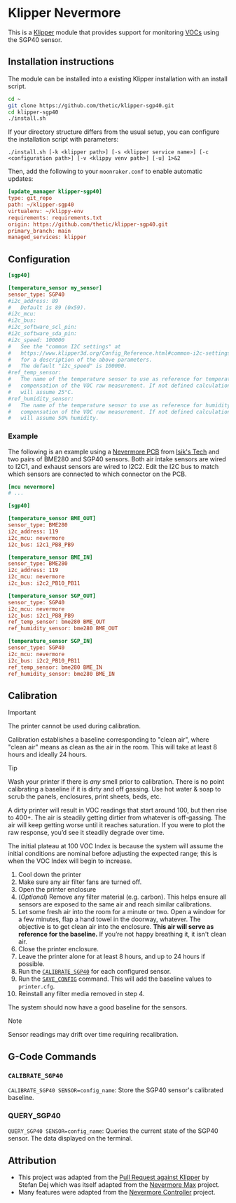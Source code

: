 # Klipper Nevermore

This is a [Klipper](https://www.klipper3d.org/) module that provides support for monitoring [VOCs](https://en.wikipedia.org/wiki/Volatile_organic_compound) using the SGP40 sensor.

## Installation instructions

The module can be installed into a existing Klipper installation with an install script.

```sh
cd ~
git clone https://github.com/thetic/klipper-sgp40.git
cd klipper-sgp40
./install.sh
```

If your directory structure differs from the usual setup,
you can configure the installation script with parameters:

```
./install.sh [-k <klipper path>] [-s <klipper service name>] [-c <configuration path>] [-v <klippy venv path>] [-u] 1>&2
```

Then, add the following to your `moonraker.conf` to enable automatic updates:

```ini
[update_manager klipper-sgp40]
type: git_repo
path: ~/klipper-sgp40
virtualenv: ~/klippy-env
requirements: requirements.txt
origin: https://github.com/thetic/klipper-sgp40.git
primary_branch: main
managed_services: klipper
```

## Configuration

```ini
[sgp40]

[temperature_sensor my_sensor]
sensor_type: SGP40
#i2c_address: 89
#   Default is 89 (0x59).
#i2c_mcu:
#i2c_bus:
#i2c_software_scl_pin:
#i2c_software_sda_pin:
#i2c_speed: 100000
#   See the "common I2C settings" at
#   https://www.klipper3d.org/Config_Reference.html#common-i2c-settings
#   for a description of the above parameters.
#   The default "i2c_speed" is 100000.
#ref_temp_sensor:
#   The name of the temperature sensor to use as reference for temperature
#   compensation of the VOC raw measurement. If not defined calculations
#   will assume 25°C.
#ref_humidity_sensor:
#   The name of the temperature sensor to use as reference for humidity
#   compensation of the VOC raw measurement. If not defined calculations
#   will assume 50% humidity.
```

### Example

The following is an example using a [Nevermore PCB](https://github.com/xbst/Nevermore-PCB/tree/master)
from [Isik's Tech](https://store.isiks.tech/collections/nevermore-electronics) and two pairs of BME280 and SGP40 sensors.
Both air intake sensors are wired to I2C1, and exhaust sensors are wired to I2C2.
Edit the I2C bus to match which sensors are connected to which connector on the PCB.

```ini
[mcu nevermore]
# ...

[sgp40]

[temperature_sensor BME_OUT]
sensor_type: BME280
i2c_address: 119
i2c_mcu: nevermore
i2c_bus: i2c1_PB8_PB9

[temperature_sensor BME_IN]
sensor_type: BME280
i2c_address: 119
i2c_mcu: nevermore
i2c_bus: i2c2_PB10_PB11

[temperature_sensor SGP_OUT]
sensor_type: SGP40
i2c_mcu: nevermore
i2c_bus: i2c1_PB8_PB9
ref_temp_sensor: bme280 BME_OUT
ref_humidity_sensor: bme280 BME_OUT

[temperature_sensor SGP_IN]
sensor_type: SGP40
i2c_mcu: nevermore
i2c_bus: i2c2_PB10_PB11
ref_temp_sensor: bme280 BME_IN
ref_humidity_sensor: bme280 BME_IN
```

## Calibration

> [!IMPORTANT]
> The printer cannot be used during calibration.

Calibration establishes a baseline corresponding to "clean air", where "clean air" means as clean as the air in the room.
This will take at least 8 hours and ideally 24 hours.

> [!TIP]
> Wash your printer if there is _any_ smell prior to calibration.
> There is no point calibrating a baseline if it is dirty and off gassing.
> Use hot water & soap to scrub the panels, enclosures, print sheets, beds, etc.
>
> A dirty printer will result in VOC readings that start around 100, but then rise to 400+.
> The air is steadily getting dirtier from whatever is off-gassing.
> The air will keep getting worse until it reaches saturation.
> If you were to plot the raw response, you’d see it steadily degrade over time.
>
> The initial plateau at 100 VOC Index is because the system will assume the initial conditions are nominal before adjusting the expected range;
> this is when the VOC Index will begin to increase.

1. Cool down the printer
2. Make sure any air filter fans are turned off.
3. Open the printer enclosure
4. (_Optional_) Remove any filter material (e.g. carbon).
   This helps ensure all sensors are exposed to the same air and reach similar calibrations.
5. Let some fresh air into the room for a minute or two.
   Open a window for a few minutes, flap a hand towel in the doorway, whatever.
   The objective is to get clean air into the enclosure.
   **This air will serve as reference for the baseline.**
   If you’re not happy breathing it, it isn't clean air.
6. Close the printer enclosure.
7. Leave the printer alone for at least 8 hours, and up to 24 hours if possible.
8. Run the [`CALIBRATE_SGP40`](#CALIBRATE_SGP40) for each configured sensor.
9. Run the [`SAVE_CONFIG`](https://www.klipper3d.org/G-Codes.html#save_config) command.
   This will add the baseline values to `printer.cfg`.
10. Reinstall any filter media removed in step 4.

The system should now have a good baseline for the sensors.

> [!NOTE]
> Sensor readings may drift over time requiring recalibration.

## G-Code Commands

### `CALIBRATE_SGP40`

`CALIBRATE_SGP40 SENSOR=config_name`:
Store the SGP40 sensor's calibrated baseline.

### QUERY_SGP40

`QUERY_SGP40 SENSOR=config_name`:
Queries the current state of the SGP40 sensor.
The data displayed on the terminal.

## Attribution

- This project was adapted from the [Pull Request against Klipper](https://github.com/Klipper3d/klipper/pull/6738) by Stefan Dej
  which was itself adapted from the [Nevermore Max](https://github.com/nevermore3d/Nevermore_Max) project.
- Many features were adapted from the [Nevermore Controller](https://github.com/SanaaHamel/nevermore-controller) project.
